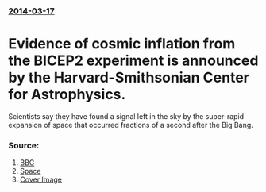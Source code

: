 ### [2014-03-17](/news/2014/03/17/index.md)

# Evidence of cosmic inflation from the BICEP2 experiment is announced by the Harvard-Smithsonian Center for Astrophysics. 

Scientists say they have found a signal left in the sky by the super-rapid expansion of space that occurred fractions of a second after the Big Bang.


### Source:

1. [BBC](http://www.bbc.co.uk/news/science-environment-26605974)
2. [Space](http://www.space.com/25078-universe-inflation-gravitational-waves-discovery.html)
2. [Cover Image](http://ichef.bbci.co.uk/news/1024/media/images/73651000/jpg/_73651804_73651803.jpg)
